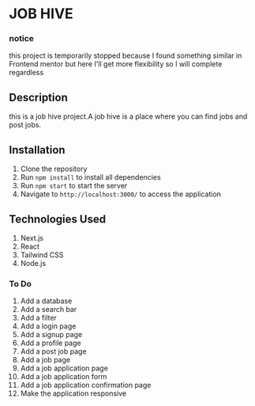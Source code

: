 # JOB HIVE
### notice 
this project is temporarily stopped because I found something 
similar in Frontend mentor but here I'll get more flexibility so I will complete regardless 
## Description
this is a job hive project.A job hive is a place where you can find jobs and post jobs.

## Installation
1. Clone the repository
2. Run `npm install` to install all dependencies
3. Run `npm start` to start the server
4. Navigate to `http://localhost:3000/` to access the application

## Technologies Used
1. Next.js
2. React
3. Tailwind CSS
4. Node.js

### To Do
1. Add a database
2. Add a search bar
3. Add a filter
4. Add a login page
5. Add a signup page
6. Add a profile page
7. Add a post job page
8. Add a job page
9. Add a job application page
10. Add a job application form
11. Add a job application confirmation page
12. Make the application responsive
